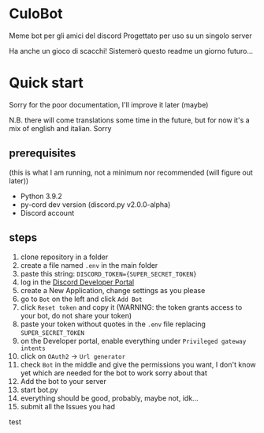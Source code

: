 # CuloBot
 Meme bot per gli amici del discord
 Progettato per uso su un singolo server

Ha anche un gioco di scacchi!
Sistemerò questo readme un giorno futuro...

# Quick start
Sorry for the poor documentation, I'll improve it later (maybe)

N.B. there will come translations some time in the future, but for now it's a mix of english and italian. Sorry

## prerequisites
(this is what I am running, not a minimum nor recommended (will figure out later))
- Python 3.9.2
- py-cord dev version (discord.py v2.0.0-alpha)
- Discord account

## steps
1. clone repository in a folder
2. create a file named `.env` in the main folder
3. paste this string: `DISCORD_TOKEN={SUPER_SECRET_TOKEN}`
4. log in the [Discord Developer Portal](https://discord.com/developers/applications)
5. create a New Application, change settings as you please
6. go to `Bot` on the left and click `Add Bot`
7. click `Reset token` and copy it (WARNING: the token grants access to your bot, do not share your token)
8. paste your token without quotes in the `.env` file replacing `SUPER_SECRET_TOKEN`
9. on the Developer portal, enable everything under `Privileged gateway intents`
10. click on `OAuth2` -> `Url generator`
11. check `Bot` in the middle and give the permissions you want, I don't know yet which are needed for the bot to work sorry about that
12. Add the bot to your server
13. start bot.py
14. everything should be good, probably, maybe not, idk...
15. submit all the Issues you had

test
